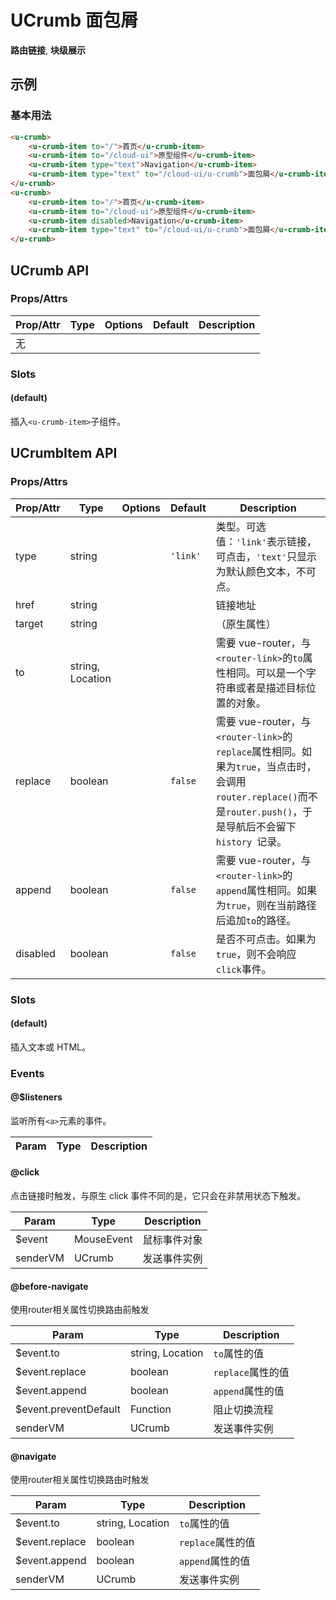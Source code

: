 <!-- 该 README.md 根据 api.yaml 和 docs/*.md 自动生成，为了方便在 GitHub 和 NPM 上查阅。如需修改，请查看源文件 -->

# UCrumb 面包屑

**路由链接**, **块级展示**

## 示例
### 基本用法

``` html
<u-crumb>
    <u-crumb-item to="/">首页</u-crumb-item>
    <u-crumb-item to="/cloud-ui">原型组件</u-crumb-item>
    <u-crumb-item type="text">Navigation</u-crumb-item>
    <u-crumb-item type="text" to="/cloud-ui/u-crumb">面包屑</u-crumb-item>
</u-crumb>
<u-crumb>
    <u-crumb-item to="/">首页</u-crumb-item>
    <u-crumb-item to="/cloud-ui">原型组件</u-crumb-item>
    <u-crumb-item disabled>Navigation</u-crumb-item>
    <u-crumb-item type="text" to="/cloud-ui/u-crumb">面包屑</u-crumb-item>
</u-crumb>
```

## UCrumb API
### Props/Attrs

| Prop/Attr | Type | Options | Default | Description |
| --------- | ---- | ------- | ------- | ----------- |
| 无 |  |  |  |  |

### Slots

#### (default)

插入`<u-crumb-item>`子组件。

## UCrumbItem API
### Props/Attrs

| Prop/Attr | Type | Options | Default | Description |
| --------- | ---- | ------- | ------- | ----------- |
| type | string |  | `'link'` | 类型。可选值：`'link'`表示链接，可点击，`'text'`只显示为默认颜色文本，不可点。 |
| href | string |  |  | 链接地址 |
| target | string |  |  | （原生属性） |
| to | string, Location |  |  | 需要 vue-router，与`<router-link>`的`to`属性相同。可以是一个字符串或者是描述目标位置的对象。 |
| replace | boolean |  | `false` | 需要 vue-router，与`<router-link>`的`replace`属性相同。如果为`true`，当点击时，会调用`router.replace()`而不是`router.push()`，于是导航后不会留下`history `记录。 |
| append | boolean |  | `false` | 需要 vue-router，与`<router-link>`的`append`属性相同。如果为`true`，则在当前路径后追加`to`的路径。 |
| disabled | boolean |  | `false` | 是否不可点击。如果为`true`，则不会响应`click`事件。 |

### Slots

#### (default)

插入文本或 HTML。

### Events

#### @$listeners

监听所有`<a>`元素的事件。

| Param | Type | Description |
| ----- | ---- | ----------- |

#### @click

点击链接时触发，与原生 click 事件不同的是，它只会在非禁用状态下触发。

| Param | Type | Description |
| ----- | ---- | ----------- |
| $event | MouseEvent | 鼠标事件对象 |
| senderVM | UCrumb | 发送事件实例 |

#### @before-navigate

使用router相关属性切换路由前触发

| Param | Type | Description |
| ----- | ---- | ----------- |
| $event.to | string, Location | `to`属性的值 |
| $event.replace | boolean | `replace`属性的值 |
| $event.append | boolean | `append`属性的值 |
| $event.preventDefault | Function | 阻止切换流程 |
| senderVM | UCrumb | 发送事件实例 |

#### @navigate

使用router相关属性切换路由时触发

| Param | Type | Description |
| ----- | ---- | ----------- |
| $event.to | string, Location | `to`属性的值 |
| $event.replace | boolean | `replace`属性的值 |
| $event.append | boolean | `append`属性的值 |
| senderVM | UCrumb | 发送事件实例 |
